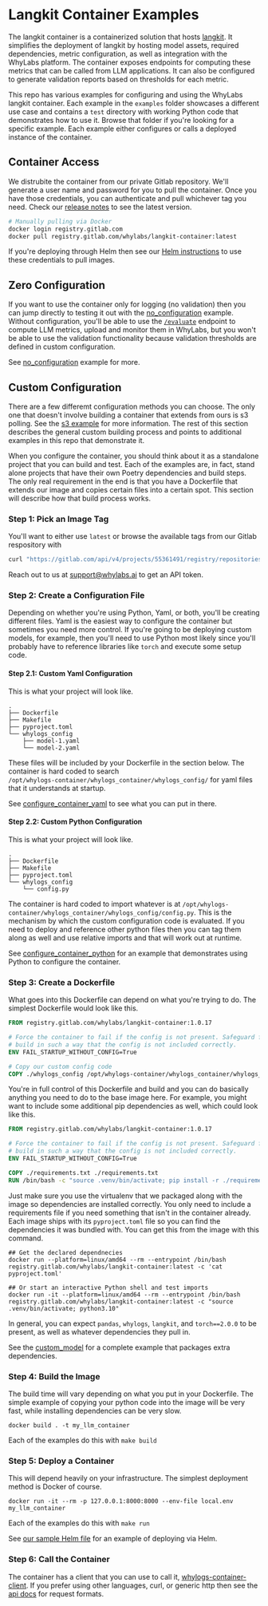# Langkit Container Examples

The langkit container is a containerized solution that hosts [langkit](https://github.com/whylabs/langkit). It simplifies the deployment of
langkit by hosting model assets, required dependencies, metric configuration, as well as integration with the WhyLabs platform. The
container exposes endpoints for computing these metrics that can be called from LLM applications. It can also be configured to generate
validation reports based on thresholds for each metric.

This repo has various examples for configuring and using the WhyLabs langkit container. Each example in the `examples` folder showcases a
different use case and contains a `test` directory with working Python code that demonstrates how to use it. Browse that folder if you're
looking for a specific example. Each example either configures or calls a deployed instance of the container.

## Container Access

We distrubite the container from our private Gitlab repository. We'll generate a user name and password for you to pull the container. Once
you have those credentials, you can authenticate and pull whichever tag you need. Check our [release notes][release_notes] to see the latest
version.

```bash
# Manually pulling via Docker
docker login registry.gitlab.com
docker pull registry.gitlab.com/whylabs/langkit-container:latest
```

If you're deploying through Helm then see our [Helm
instructions](https://github.com/whylabs/charts/tree/mainline/charts/langkit#credentials) to use these credentials to pull images.

## Zero Configuration

If you want to use the container only for logging (no validation) then you can jump directly to testing it out with the
[no_configuration][no_config] example. Without configuration, you'll be able to use the [`/evaluate`][api_docs_evaluate] endpoint to
compute LLM metrics, upload and monitor them in WhyLabs, but you won't be able to use the validation functionality because validation
thresholds are defined in custom configuration.

See [no_configuration][no_config] example for more.

## Custom Configuration

There are a few differemt configuration methods you can choose. The only one that doesn't involve building a container that extends from
ours is s3 polling. See the [s3 example][s3_config] for more information. The rest of this section describes the general custom building
process and points to additional examples in this repo that demonstrate it.

When you configure the container, you should think about it as a standalone project that you can build and test. Each of the examples are,
in fact, stand alone projects that have their own Poetry dependencies and build steps. The only real requirement in the end is that you have
a Dockerfile that extends our image and copies certain files into a certain spot. This section will describe how that build process works.

### Step 1: Pick an Image Tag

You'll want to either use `latest` or browse the available tags from our Gitlab respository with

```bash
curl "https://gitlab.com/api/v4/projects/55361491/registry/repositories/6125233/tags" --header "PRIVATE-TOKEN: <api token>"
```

Reach out to us at support@whylabs.ai to get an API token.

### Step 2: Create a Configuration File

Depending on whether you're using Python, Yaml, or both, you'll be creating different files. Yaml is the easiest way to configure the
container but sometimes you need more control. If you're going to be deploying custom models, for example, then you'll need to use Python
most likely since you'll probably have to reference libraries like `torch` and execute some setup code.

#### Step 2.1: Custom Yaml Configuration

This is what your project will look like.

```
.
├── Dockerfile
├── Makefile
├── pyproject.toml
└── whylogs_config
    ├── model-1.yaml
    └── model-2.yaml
```

These files will be included by your Dockerfile in the section below. The container is hard coded to search  
`/opt/whylogs-container/whylogs_container/whylogs_config/` for yaml files that it understands at startup.

See [configure_container_yaml][configure_container_yaml] to see what you can put in there.

#### Step 2.2: Custom Python Configuration

This is what your project will look like.

```
.
├── Dockerfile
├── Makefile
├── pyproject.toml
└── whylogs_config
    └── config.py
```

The container is hard coded to import whatever is at `/opt/whylogs-container/whylogs_container/whylogs_config/config.py`. This is the
mechanism by which the custom configuration code is evaluated. If you need to deploy and reference other python files then you can tag them
along as well and use relative imports and that will work out at runtime.

See [configure_container_python][configure_container_python] for an example that demonstrates using Python to configure the container.

### Step 3: Create a Dockerfile

What goes into this Dockerfile can depend on what you're trying to do. The simplest Dockerfile would look like this.

```Dockerfile
FROM registry.gitlab.com/whylabs/langkit-container:1.0.17

# Force the container to fail if the config is not present. Safeguard for messing up the
# build in such a way that the config is not included correctly.
ENV FAIL_STARTUP_WITHOUT_CONFIG=True

# Copy our custom config code
COPY ./whylogs_config /opt/whylogs-container/whylogs_container/whylogs_config/
```

You're in full control of this Dockerfile and build and you can do basically anything you need to do to the base image here. For example,
you might want to include some additional pip dependencies as well, which could look like this.

```Dockerfile
FROM registry.gitlab.com/whylabs/langkit-container:1.0.17

# Force the container to fail if the config is not present. Safeguard for messing up the
# build in such a way that the config is not included correctly.
ENV FAIL_STARTUP_WITHOUT_CONFIG=True

COPY ./requirements.txt ./requirements.txt
RUN /bin/bash -c "source .venv/bin/activate; pip install -r ./requirements.txt"
```

Just make sure you use the virtualenv that we packaged along with the image so dependencies are installed correctly. You only need to
include a requirements file if you need something that isn't in the container already. Each image ships with its `pyproject.toml` file so
you can find the dependencies it was bundled with. You can get this from the image with this command.

```
## Get the declared dependnecies
docker run --platform=linux/amd64 --rm --entrypoint /bin/bash registry.gitlab.com/whylabs/langkit-container:latest -c 'cat pyproject.toml'

## Or start an interactive Python shell and test imports
docker run -it --platform=linux/amd64 --rm --entrypoint /bin/bash registry.gitlab.com/whylabs/langkit-container:latest -c "source .venv/bin/activate; python3.10"
```

In general, you can expect `pandas`, `whylogs`, `langkit`, and `torch==2.0.0` to be present, as well as whatever dependencies
they pull in.

See the [custom_model][custom_model] for a complete example that packages extra dependencies.

### Step 4: Build the Image

The build time will vary depending on what you put in your Dockerfile. The simple example of copying your python code into the image will be
very fast, while installing dependencies can be very slow.

```
docker build . -t my_llm_container
```

Each of the examples do this with `make build`

### Step 5: Deploy a Container

This will depend heavily on your infrastructure. The simplest deployment method is Docker of course.

```
docker run -it --rm -p 127.0.0.1:8000:8000 --env-file local.env my_llm_container
```

Each of the examples do this with `make run`

See [our sample Helm file][helm_llm_file] for an example of deploying via Helm.

### Step 6: Call the Container

The container has a client that you can use to call it, [whylogs-container-client][python-container-client]. If you prefer using other
languages, curl, or generic http then see the [api docs][api_docs] for request formats.

<!-- Links -->

[configure_container_python]: https://github.com/whylabs/langkit-container-examples/tree/master/examples/configure_container_python
[configure_container_yaml]: https://github.com/whylabs/langkit-container-examples/tree/master/examples/configure_container_yaml
[custom_model]: https://github.com/whylabs/langkit-container-examples/tree/master/examples/custom_model
[no_config]: https://github.com/whylabs/langkit-container-examples/tree/master/examples/no_configuration
[s3_config]: https://github.com/whylabs/langkit-container-examples/tree/master/examples/s3_configuration
[api_docs]: https://whylabs.github.io/whylogs-container-python-docs/whylogs-container-python.html
[api_docs_evaluate]: https://whylabs.github.io/whylogs-container-python-docs/whylogs-container-python.html#operation/evaluate
[python-container-client]: https://pypi.org/project/whylogs-container-client/
[helm_repo]: https://github.com/whylabs/charts
[helm_llm_file]: https://github.com/whylabs/charts/tree/mainline/charts/langkit
[release_notes]: https://github.com/whylabs/langkit-container-examples/blob/master/RELEASE_NOTES.md

